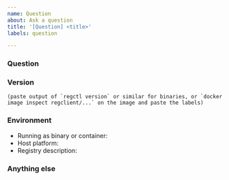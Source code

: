 ```yaml
---
name: Question
about: Ask a question
title: '[Question] <title>'
labels: question

---
```


<!--
Note: Please search to see if an issue already exists for the bug you encountered.
-->

### Question

<!-- Ask away, but please include enough detail since we can't see your screen from here. -->

### Version

```text
(paste output of `regctl version` or similar for binaries, or `docker image inspect regclient/...` on the image and paste the labels)
```

### Environment

<!--
Please include:
- How you are running the tool: downloaded binary or from within a container
- Your platform: Linux, Windows, or Mac, x86 or ARM.
- Your registry: Docker Hub, ECR, GCR, ACR, Harbor, registry:2, etc.
-->

- Running as binary or container:
- Host platform:
- Registry description:

### Anything else

<!--
Links? References? Anything that will give us more context about the issue that you are encountering!
-->
